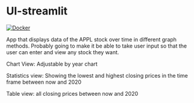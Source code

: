 # UI-streamlit


[![Docker](https://github.com/aoaman/UI-streamlit/actions/workflows/docker-publish.yml/badge.svg)](https://github.com/aoaman/UI-streamlit/actions/workflows/docker-publish.yml)

App that displays data of the APPL stock over time in different graph methods. Probably going to make it
be able to take user input so that the user can enter and view any stock they want.

Chart View: Adjustable by year chart

Statistics view: Showing the lowest and highest closing prices in the time frame between now and 2020

Table view: all closing prices between now and 2020
